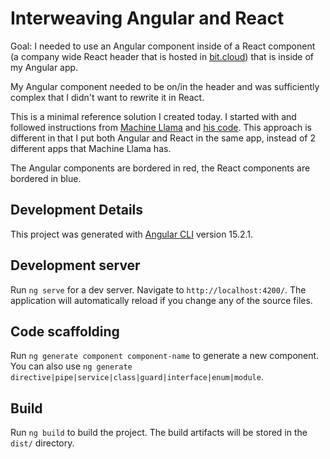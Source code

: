 # Interweaving Angular and React

Goal: I needed to use an Angular component inside of a React component (a company wide React header that is hosted in [bit.cloud](https://bit.cloud/)) that is inside of my Angular app. 

My Angular component needed to be on/in the header and was sufficiently complex that I didn't want to rewrite it in React.

This is a minimal reference solution I created today. I started with and followed instructions from [Machine Llama](https://javascript.plainenglish.io/how-to-dynamically-integrate-angular-in-react-and-share-data-between-both-c507e90b1f09) and [his code](https://github.com/MachineLlama/multi-app).
This approach is different in that I put both Angular and React in the same app, instead of 2 different apps that Machine Llama has.

The Angular components are bordered in red, the React components are bordered in blue.

## Development Details

This project was generated with [Angular CLI](https://github.com/angular/angular-cli) version 15.2.1.

## Development server

Run `ng serve` for a dev server. Navigate to `http://localhost:4200/`. The application will automatically reload if you change any of the source files.

## Code scaffolding

Run `ng generate component component-name` to generate a new component. You can also use `ng generate directive|pipe|service|class|guard|interface|enum|module`.

## Build

Run `ng build` to build the project. The build artifacts will be stored in the `dist/` directory.
